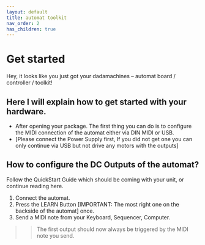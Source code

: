 ```yaml
---
layout: default
title: automat toolkit
nav_order: 2
has_children: true
---
```



# Get started

Hey,
it looks like you just got your dadamachines – automat board / controller / toolkit!

## Here I will explain how to get started with your hardware.
- After opening your package. The first thing you can do is to configure the MIDI connection of the automat either via DIN MIDI or USB.
- [Please connect the Power Supply first, If you did not get one you can only continue via USB but not drive any motors with the outputs]

## How to configure the DC Outputs of the automat?
Follow the QuickStart Guide which should be coming with your unit, or continue reading here.

1. Connect the automat.
2. Press the LEARN Button [IMPORTANT: The most right one on the backside of the automat] once.
3. Send a MIDI note from your Keyboard, Sequencer, Computer.
>> The first output should now always be triggered by the MIDI note you send.